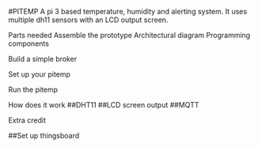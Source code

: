 #PITEMP
A pi 3 based temperature, humidity and alerting system. It uses multiple dh11 sensors with an LCD output screen.

Parts needed
Assemble the prototype
Architectural diagram
Programming components

Build a simple broker

Set up your pitemp

Run the pitemp

How does it work
##DHT11
##LCD screen output
##MQTT

Extra credit

##Set up thingsboard